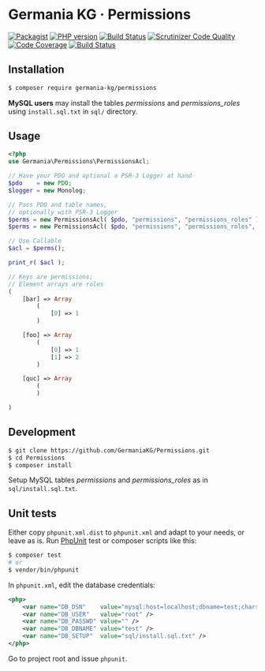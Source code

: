 # Germania KG · Permissions


[![Packagist](https://img.shields.io/packagist/v/germania-kg/permissions.svg?style=flat)](https://packagist.org/packages/germania-kg/permissions)
[![PHP version](https://img.shields.io/packagist/php-v/germania-kg/permissions.svg)](https://packagist.org/packages/germania-kg/permissions)
[![Build Status](https://img.shields.io/travis/GermaniaKG/Permissions.svg?label=Travis%20CI)](https://travis-ci.org/GermaniaKG/Permissions)
[![Scrutinizer Code Quality](https://scrutinizer-ci.com/g/GermaniaKG/Permissions/badges/quality-score.png?b=master)](https://scrutinizer-ci.com/g/GermaniaKG/Permissions/?branch=master)
[![Code Coverage](https://scrutinizer-ci.com/g/GermaniaKG/Permissions/badges/coverage.png?b=master)](https://scrutinizer-ci.com/g/GermaniaKG/Permissions/?branch=master)
[![Build Status](https://scrutinizer-ci.com/g/GermaniaKG/Permissions/badges/build.png?b=master)](https://scrutinizer-ci.com/g/GermaniaKG/Permissions/build-status/master)



## Installation

```bash
$ composer require germania-kg/permissions
```

**MySQL users** may install the tables *permissions* and *permissions\_roles* using `install.sql.txt` in `sql/` directory.


## Usage

```php
<?php
use Germania\Permissions\PermissionsAcl;

// Have your PDO and optional a PSR-3 Logger at hand
$pdo    = new PDO;
$logger = new Monolog;

// Pass PDO and table names,
// optionally with PSR-3 Logger
$perms = new PermissionsAcl( $pdo, "permissions", "permissions_roles" );
$perms = new PermissionsAcl( $pdo, "permissions", "permissions_roles", $logger );

// Use Callable
$acl = $perms();
```



```php
print_r( $acl );

// Keys are permissions;
// Element arrays are roles
(
    [bar] => Array
        (
            [0] => 1
        )

    [foo] => Array
        (
            [0] => 1
            [1] => 2
        )

    [quc] => Array
        (
        )

)
```




## Development

```bash
$ git clone https://github.com/GermaniaKG/Permissions.git
$ cd Permissions
$ composer install
```

Setup MySQL tables *permissions* and *permissions_roles* as in `sql/install.sql.txt`. 

## Unit tests

Either copy `phpunit.xml.dist` to `phpunit.xml` and adapt to your needs, or leave as is. Run [PhpUnit](https://phpunit.de/) test or composer scripts like this:

```bash
$ composer test
# or
$ vendor/bin/phpunit
```

In `phpunit.xml`, edit the database credentials:

```xml
<php>
	<var name="DB_DSN"    value="mysql:host=localhost;dbname=test;charset=utf8" />
	<var name="DB_USER"   value="root" />
	<var name="DB_PASSWD" value="" />
	<var name="DB_DBNAME" value="test" />
	<var name="DB_SETUP"  value="sql/install.sql.txt" />
</php>
```

Go to project root and issue `phpunit`.